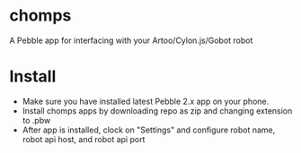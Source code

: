 # chomps

A Pebble app for interfacing with your Artoo/Cylon.js/Gobot robot

# Install

* Make sure you have installed latest Pebble 2.x app on your phone.
* Install chomps apps by downloading repo as zip and changing extension to .pbw
* After app is installed, clock on "Settings" and configure robot name, robot api host, and robot api port
